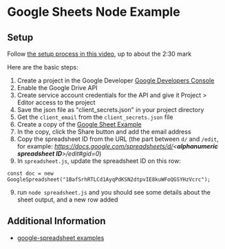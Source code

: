 # Google Sheets Node Example

##  Setup
Follow [the setup process in this video](https://www.youtube.com/watch?v=UGN6EUi4Yio), up to about the 2:30 mark

Here are the basic steps: 

1. Create a project in the Google Developer [Google Developers Console](https://console.developers.google.com)
2. Enable the Google Drive API
3. Create service account credentials for the API and give it Project > Editor access to the project
4. Save the json file as "client_secrets.json" in your project directory
5. Get the `client_email` from the `client_secrets.json` file
6. Create a copy of the [Google Sheet Example](https://docs.google.com/spreadsheets/d/1BxiMVs0XRA5nFMdKvBdBZjgmUUqptlbs74OgvE2upms/edit)
7. In the copy, click the Share button and add the email address
7. Copy the spreadsheet ID from the URL (the part between `d/` and `/edit`, for example: _https://docs.google.com/spreadsheets/d/<**alphanumeric spreadsheet ID**>/edit#gid=0_)
8. In `spreadsheet.js`, update the spreadsheet ID on this row:
```
const doc = new GoogleSpreadsheet("1BafSrhRTLCd1AyqPdKSN2dtpvIE8kuWFoQGSYHzVcrc");
```
9. run `node spreadsheet.js` and you should see some details about the sheet output, and a new row added

## Additional Information
- [google-spreadsheet examples](https://www.npmjs.com/package/google-spreadsheet)
